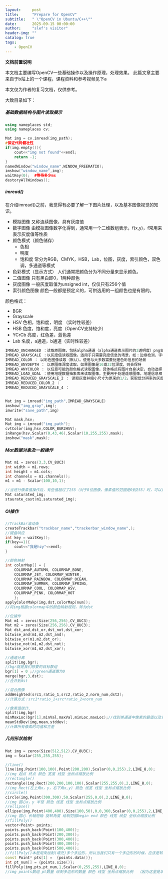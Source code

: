 ```yaml
---
layout:     post
title:      "Prepare for OpenCV"
subtitle:   " \"OpenCV in Ubuntu/C++\""
date:       2025-09-15 00:00:00
author:     "slef's visitor"
header-img: ""
catalog: true
tags:
    - OpenCV
---
```


**文档前置说明**
<p>
本文档主要编写OpenCV一些基础操作以及操作原理，处理效果。
此篇文章主要来自于b站上的一个课程，课程资料和参考视频见下<a link="">a</a>

本文仅为作者的复习文档，仅供参考。
</p>

大致目录如下：


##### 基础数据结构与图片读取展示
``` c++
using nameplaces std;
using nameplaces cv;

Mat img = cv.imread(img_path);
#保证代码健壮性
if(img.empty()){
    cout<<"img not found"<<endl;
    return -1;
}
namedWindow("window_name",WINDOW_FREERATIO);
imshow("window_name",img);
waitKey(0);  #等待多少ms
destoryAllWindows();

```
##### imread()
在介绍imread()之前，我觉得有必要了解一下图片处理，以及基本图像视觉的知识。
* 模拟图像
    又称连续图像，具有灰度值
* 数字图像
    由模拟图像数字化得到，通常用一个二维数组表示，f(x,y)，f常用来表示灰度值等性质
* 颜色模式（颜色储存）
    * 色相
    * 明度
    * 饱和度
    常分为RGB，CMYK，HSB，Lab，位图，灰度，索引颜色，双色调，多通道等模式
* 色彩模式（显示方式）
    人们通常把颜色分为不同分量来显示颜色。
* 二值图像
    只有黑白即0，1两种颜色
* 灰度图像
    一般灰度取值为unsigned int，仅仅只有256个值
* 索引颜色图像
    颜色一般都是预定义的，可供选用的一组颜色也是有限的。

颜色格式：
* BGR
* Grayscale
* HSV 色相，饱和度，明度 （实时性较差）
* HSB 色度，饱和度，亮度（OpenCV支持较少）
* YCrCb 亮度，红色差，蓝色差
* Lab 名度，a通道，b通道（实时性较差）

``` c++
IMREAD_UNCHANGED ：读取原图像，包括alpha通道（alpha通道表示图片的2透明度）png支持透明度，而jpg不支持
IMREAD_GRAYSCALE ：以灰度值读取图像。适用于只需要亮度信息的场景，如：边缘检测，字符识别，可以减少数据量并简化处理
IMREAD_COLOR ： 以彩色图像读取（默认）。使用与大多数需要处理色彩信息的场景
IMREAD_ANYDEPTH ： 以原图像深度读取。如果图像是16或32位深度，则会保持
IMREAD_ANYCOLOR ： 以任意可能的颜色格式读取图像，具体格式有图片自身决定，自动选择
IMREAD_LOAD_GDAL ：使用地理数据抽象库来读取图像，主要用于处理遥感图像，地理信息相关的特殊图片格式
IMREAD_REDUCED_GRAYSCALE_2 ： 读取灰度并缩小尺寸为原来的1/2。获取低分辨率的灰度图，用来快速预览或减少计算量。
IMREAD_REDUCED_COLOR_2 ： 
IMREAD_REDUCED_GRAYSCALE_4 ：


Mat img = imread("img_path",IMREAD_GRAYSCALE)
imshow("img_gray",img);
imwrite("save_path",img)
```

``` c++
Mat mask,hsv;
Mat img = imread("img_path");
cvtColor(img,hsv,COLOR_BGR2HSV);
inRange(hsv,Scalar(0,43,46),Scalar(10,255,255),mask);
imshow("mask",mask);
```

##### Mat数据对象及一般操作
``` c++
Mat m1 = zeros(3,3,CV_8UC3)
int width = m1.rows;
int height = m1.cols;
int channels = m1.channels();
m1 = m1 - Scalar(100,10,1);

//当进行像素值操作后，有些值超过了255（对于8位图像，像素值的范围是0到255）时，可以选择进行饱和操作（saturate），将超过范围的值强制截断到合法范围内。
Mat saturated_img;
staurate_cast(m1,saturated_img);
```
##### OI操作
``` c++
//TrackBar滚动条 
createTrackbar("trackbar_name","trackerbar_window_name",);
//键盘响应
int key = waitKey();
if(key==1){
    cout<<"我是hzy"<<endl;
}

```

``` c++
//颜色映射
int colorMap[] = {
	COLORMAP_AUTUMN, COLORMAP_BONE,
	COLORMAP_JET, COLORMAP_WINTER,
	COLORMAP_RAINBOW, COLORMAP_OCEAN,
	COLORMAP_SUMMER, COLORMAP_SPRING,
	COLORMAP_COOL, COLORMAP_HSV,
	COLORMAP_PINK, COLORMAP_HOT
	};
applyColorMakp(img,dst,colorMap[num]);
//将img根据colormap中的颜色映射规则，转为dst

//位操作
Mat m1 = zeros(Size(256,256),CV_8UC3);
Mat m2 = zeros(Size(256,256),CV_8UC3);
Mat dst_and,dst_or,dst_not,dst_xor;
bitwise_and(m1,m2,dst_and);
bitwise_or(m1,m2,dst_or);
bitwise_not(m1,m2,dst_not);
bitwise_xor(m1,m2,dst_xor);

//通道分离
split(img,bgr);
//bgr就是我们想要的目标数组
bgr[1] = 0 ;//green通道置为0
merge(bgr,3,dst);
//合并到dst

//混合图像
addWeighted(src1,ratio_1,src2,ratio_2,norm_num,dst2);
//计算方式：src1*ratio_1+src*ratio_2+norm_num

//像素值统计、
split(img,bgr)
minMaxLoc(bgr[1],minVal,maxVal,minLoc,maxLoc);//找到单通道中像素的最值以及它们的位置
meanStdDev(img,mean,stddev);
//计算所有像素的均值和方差

```
##### 几何形状绘制
``` c++
Mat img = zeros(Size(512,512),CV_8U3C);
img = Scalar(255,255,255);

//line()
line(img,Point(100,100),Point(200,200),Scalar(0,0,255),2,LINE_8,0);
//img 起点 终点 颜色 宽度 线型 坐标点缩放比例
//rectangle()
rectangle(img,Rect(200,200,100,100),Scalar(255,255,0),2,LINE_8,0);
//img Rect(左上角x，y，右下角x,y) 颜色 线宽 线型 坐标点缩放比例
//circle()
circle(img,Point(300,300),50,Scalar(255,0,0),2,LINE_8,0);
//img 圆心x，y 半径 颜色 线宽 线型 坐标点缩放比例
//ellipse()
ellipse(img,Point(400,400),Size(100,50),0,0,360,Scalar(0,0,255),2,LINE_8,0);
//img 圆心 长轴短轴 旋转角度 绘制范围begin end 颜色 线宽 线型 坐标点缩放比例 
//fillPoly()
vector<Point> points;
points.push_back(Point(100,400));
points.push_back(Point(200,300));
points.push_back(Point(300,400));
points.push_back(Point(400,300));
points.push_back(Point(500,400));
//fillPoly()本是用来绘制(填充)多个多边形，所以当我们只有一个多边形的时候，应该是转为vector Point<Point>
const Point* pts[1] =  {points.data()};
int pt_num[] = {points.size()};
fillPoly(img,pts,pt_num,1,Scalar(0,255,255),LINE_8,0);
//img points数组 pt数量 绘制多边形的数量 颜色 线型 坐标点缩放比例  （因为这里是填充fill，所以没有线宽这个参数）



```

